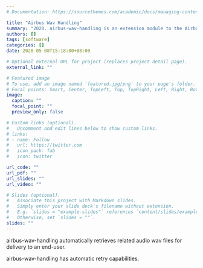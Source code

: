 ```yaml
---
# Documentation: https://sourcethemes.com/academic/docs/managing-content/

title: "Airbus Wav Handling"
summary: "2020. airbus-wav-handling is an extension module to the Airbus asset management system."
authors: []
tags: [software]
categories: []
date: 2020-05-08T15:18:00+08:00

# Optional external URL for project (replaces project detail page).
external_link: ""

# Featured image
# To use, add an image named `featured.jpg/png` to your page's folder.
# Focal points: Smart, Center, TopLeft, Top, TopRight, Left, Right, BottomLeft, Bottom, BottomRight.
image:
  caption: ""
  focal_point: ""
  preview_only: false

# Custom links (optional).
#   Uncomment and edit lines below to show custom links.
# links:
# - name: Follow
#   url: https://twitter.com
#   icon_pack: fab
#   icon: twitter

url_code: ""
url_pdf: ""
url_slides: ""
url_video: ""

# Slides (optional).
#   Associate this project with Markdown slides.
#   Simply enter your slide deck's filename without extension.
#   E.g. `slides = "example-slides"` references `content/slides/example-slides.md`.
#   Otherwise, set `slides = ""`.
slides: ""
---
```

airbus-wav-handling automatically retrieves related audio wav files for delivery to an end-user.

airbus-wav-handling has automatic retry capabilities.

